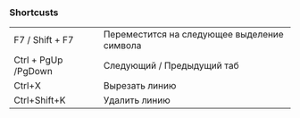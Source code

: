 ### Shortcusts

|  |  |
| :--- | :--- |
| F7 / Shift + F7 | Переместится на следующее выделение символа |
| Ctrl + PgUp /PgDown | Следующий / Предыдущий таб |
| Ctrl+X | Вырезать линию |
| Ctrl+Shift+K | Удалить линию |



